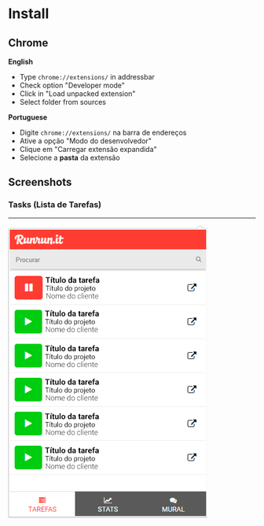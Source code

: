 # Install

## Chrome

**English**
- Type `chrome://extensions/` in addressbar
- Check option "Developer mode"
- Click in "Load unpacked extension"
- Select folder from sources

**Portuguese**
- Digite `chrome://extensions/` na barra de endereços
- Ative a opção "Modo do desenvolvedor"
- Clique em "Carregar extensão expandida"
- Selecione a **pasta** da extensão

## Screenshots

### Tasks (Lista de Tarefas)
---
![preview](https://raw.githubusercontent.com/DeeSouza/extensionrunrunit/master/img/screenshot/tasks.png)
